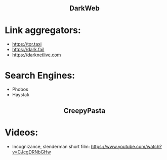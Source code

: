 <h2 align="center">DarkWeb</h2>

# Link aggregators:

- https://tor.taxi
- https://dark.fail
- https://darknetlive.com

# Search Engines:

- Phobos
- Haystak

<h2 align="center">CreepyPasta</h2>

# Videos:

- Incognizance, slenderman short film: https://www.youtube.com/watch?v=CJcgDRNbGHw
